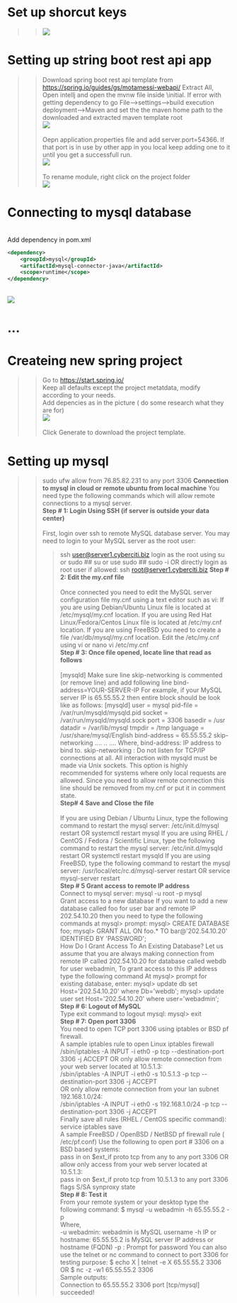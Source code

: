 # Set up shorcut keys
>> ![](20220819054657.png)  
# Setting up string boot rest api app
>>Download spring boot rest api template from https://spring.io/guides/gs/motamessi-webapi/
Extract All, Open intellj and open the mvnw file inside \initial.
If error with getting dependency to go File-->settings-->build execution deployment-->Maven and set the the maven home path to the downloaded and extracted maven template root <br>
![](20220818083411.png)  
<br>Oepn application.properties file and add server.port=54366. If that port is in use by other app in you local keep adding one to it until you get a successfull run.
<br>![](20220818084242.png)  
<br>To rename module, right click on the project folder
<br>![](20220818092000.png)  

# Connecting to mysql database
<br> Add dependency in pom.xml
```xml
<dependency>
    <groupId>mysql</groupId>
    <artifactId>mysql-connector-java</artifactId>
    <scope>runtime</scope>
</dependency>
```
<br>![](20220819062512.png)  
# ...

# Createing new spring project
>> Go to https://start.spring.io/
<br> Keep all defaults except the project metatdata, modify according to your needs.
<br> Add depencies as in the picture ( do some research what they are for)
<br>![](20220820051155.png)  
<br>Click Generate to download the project template.

# Setting up mysql
>>sudo ufw allow from 76.85.82.231 to any port 3306
<strong>Connection to mysql in cloud or remote ubuntu from local machine</Strong>
You need type the following commands which will allow remote connections to a mysql server.<br>
<strong>Step # 1: Login Using SSH (if server is outside your data center)</strong><br><br>
First, login over ssh to remote MySQL database server. You may need to login to your MySQL server as the root user:
>>>ssh user@server1.cyberciti.biz
login as the root using su or sudo ##
su
or use sudo  ##
sudo -i
OR directly login as root user if allowed:
ssh root@server1.cyberciti.biz
>><strong>Step # 2: Edit the my.cnf file</Strong><br><br>
Once connected you need to edit the MySQL server configuration file my.cnf using a text editor such as vi:
If you are using Debian/Ubuntu Linux file is located at /etc/mysql/my.cnf location.
If you are using Red Hat Linux/Fedora/Centos Linux file is located at /etc/my.cnf location.
If you are using FreeBSD you need to create a file /var/db/mysql/my.cnf location.
Edit the /etc/my.cnf using vi or nano
vi /etc/my.cnf
<Br><strong>
Step # 3: Once file opened, locate line that read as follows</Strong><br><br>
[mysqld] 
Make sure line skip-networking is commented (or remove line) and add following line
>>>bind-address=YOUR-SERVER-IP
For example, if your MySQL server IP is 65.55.55.2 then entire block should be look like as follows:
[mysqld]
user            = mysql
pid-file        = /var/run/mysqld/mysqld.pid
socket          = /var/run/mysqld/mysqld.sock
port            = 3306
basedir         = /usr
datadir         = /var/lib/mysql
tmpdir          = /tmp
language        = /usr/share/mysql/English
bind-address    = 65.55.55.2
>>skip-networking
....
..
....
Where,
bind-address: IP address to bind to.
skip-networking : Do not listen for TCP/IP connections at all. All interaction with mysqld must be made via Unix sockets. This option is highly recommended for systems where only local requests are allowed. Since you need to allow remote connection this line should be removed from my.cnf or put it in comment state.
<br><strong>
Step# 4 Save and Close the file</Strong><br><br>
If you are using Debian / Ubuntu Linux, type the following command to restart the mysql server:
 /etc/init.d/mysql restart
OR
 systemctl restart mysql
If you are using RHEL / CentOS / Fedora / Scientific Linux, type the following command to restart the mysql server:
/etc/init.d/mysqld restart
OR
 systemctl restart mysqld
If you are using FreeBSD, type the following command to restart the mysql server:
 /usr/local/etc/rc.d/mysql-server restart
OR
 service mysql-server restart<br>
<Strong>Step # 5 Grant access to remote IP address</Strong><br>
Connect to mysql server: mysql -u root -p mysql<br>
Grant access to a new database
If you want to add a new database called foo for user bar and remote IP 202.54.10.20 then you need to type the following commands at mysql> prompt:
mysql> CREATE DATABASE foo;
mysql> GRANT ALL ON foo.* TO bar@'202.54.10.20' IDENTIFIED BY 'PASSWORD';<br>
How Do I Grant Access To An Existing Database?
Let us assume that you are always making connection from remote IP called 202.54.10.20 for database called webdb for user webadmin, To grant access to this IP address type the following command At mysql> prompt for existing database, enter:
mysql> update db set Host='202.54.10.20' where Db='webdb';
mysql> update user set Host='202.54.10.20' where user='webadmin';<br>
<Strong>Step # 6: Logout of MySQL</Strong><br>
Type exit command to logout mysql:
mysql> exit<br>
<Strong>Step # 7: Open port 3306</Strong><br>
You need to open TCP port 3306 using iptables or BSD pf firewall.<br>
A sample iptables rule to open Linux iptables firewall
/sbin/iptables -A INPUT -i eth0 -p tcp --destination-port 3306 -j ACCEPT
OR only allow remote connection from your web server located at 10.5.1.3:<br>
/sbin/iptables -A INPUT -i eth0 -s 10.5.1.3 -p tcp --destination-port 3306 -j ACCEPT<br>
OR only allow remote connection from your lan subnet 192.168.1.0/24:<br>
/sbin/iptables -A INPUT -i eth0 -s 192.168.1.0/24 -p tcp --destination-port 3306 -j ACCEPT<br>
Finally save all rules (RHEL / CentOS specific command):<br>
>>>service iptables save<br>
>>A sample FreeBSD / OpenBSD / NetBSD pf firewall rule ( /etc/pf.conf)
Use the following to open port # 3306 on a BSD based systems:<br>
pass in on $ext_if proto tcp from any to any port 3306
OR allow only access from your web server located at 10.5.1.3:<br>
pass in on $ext_if proto tcp from 10.5.1.3 to any port 3306  flags S/SA synproxy state
<br><strong>Step # 8: Test it</strong><br>
From your remote system or your desktop type the following command:
$ mysql -u webadmin -h 65.55.55.2 -p<br>
Where,<br>
-u webadmin: webadmin is MySQL username
-h IP or hostname: 65.55.55.2 is MySQL server IP address or hostname (FQDN)
-p : Prompt for password
You can also use the telnet or nc command to connect to port 3306 for testing purpose:
$ echo X | telnet -e X 65.55.55.2 3306<br>
OR
$ nc -z -w1 65.55.55.2 3306<br>
Sample outputs:<br>
Connection to 65.55.55.2 3306 port [tcp/mysql] succeeded!<br>
